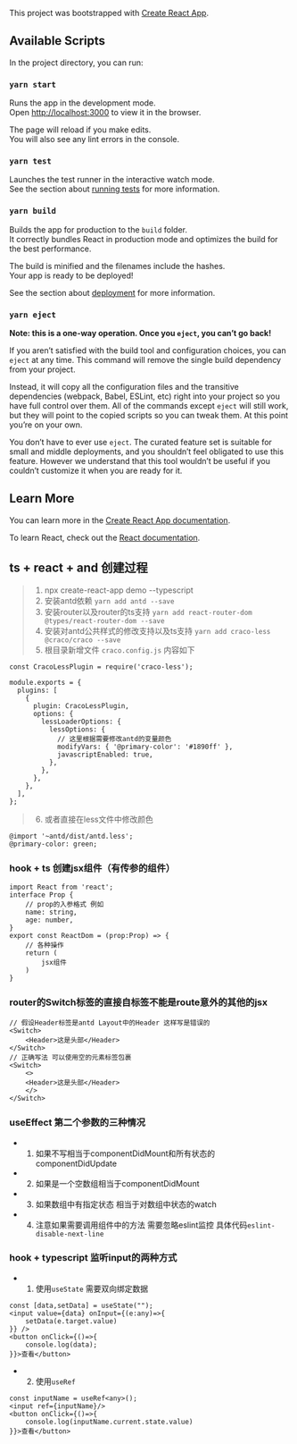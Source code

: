 This project was bootstrapped with [Create React App](https://github.com/facebook/create-react-app).

## Available Scripts

In the project directory, you can run:

### `yarn start`

Runs the app in the development mode.<br />
Open [http://localhost:3000](http://localhost:3000) to view it in the browser.

The page will reload if you make edits.<br />
You will also see any lint errors in the console.

### `yarn test`

Launches the test runner in the interactive watch mode.<br />
See the section about [running tests](https://facebook.github.io/create-react-app/docs/running-tests) for more information.

### `yarn build`

Builds the app for production to the `build` folder.<br />
It correctly bundles React in production mode and optimizes the build for the best performance.

The build is minified and the filenames include the hashes.<br />
Your app is ready to be deployed!

See the section about [deployment](https://facebook.github.io/create-react-app/docs/deployment) for more information.

### `yarn eject`

**Note: this is a one-way operation. Once you `eject`, you can’t go back!**

If you aren’t satisfied with the build tool and configuration choices, you can `eject` at any time. This command will remove the single build dependency from your project.

Instead, it will copy all the configuration files and the transitive dependencies (webpack, Babel, ESLint, etc) right into your project so you have full control over them. All of the commands except `eject` will still work, but they will point to the copied scripts so you can tweak them. At this point you’re on your own.

You don’t have to ever use `eject`. The curated feature set is suitable for small and middle deployments, and you shouldn’t feel obligated to use this feature. However we understand that this tool wouldn’t be useful if you couldn’t customize it when you are ready for it.

## Learn More

You can learn more in the [Create React App documentation](https://facebook.github.io/create-react-app/docs/getting-started).

To learn React, check out the [React documentation](https://reactjs.org/).


## ts + react + and 创建过程
> 1. npx create-react-app demo --typescript
> 2. 安装antd依赖 `yarn add antd --save`
> 3. 安装router以及router的ts支持 `yarn add react-router-dom @types/react-router-dom --save`
> 4. 安装对antd公共样式的修改支持以及ts支持 `yarn add craco-less @craco/craco --save`
> 5. 根目录新增文件 `craco.config.js` 内容如下
```
const CracoLessPlugin = require('craco-less');

module.exports = {
  plugins: [
    {
      plugin: CracoLessPlugin,
      options: {
        lessLoaderOptions: {
          lessOptions: {
            // 这里根据需要修改antd的变量颜色
            modifyVars: { '@primary-color': '#1890ff' },
            javascriptEnabled: true,
          },
        },
      },
    },
  ],
};
```
> 6. 或者直接在less文件中修改颜色
```
@import '~antd/dist/antd.less';
@primary-color: green;
```

### hook + ts 创建jsx组件（有传参的组件）
```
import React from 'react';
interface Prop {
    // prop的入参格式 例如
    name: string,
    age: number,
}
export const ReactDom = (prop:Prop) => {
    // 各种操作
    return (
        jsx组件
    )
}
```
### router的Switch标签的直接自标签不能是route意外的其他的jsx
```
// 假设Header标签是antd Layout中的Header 这样写是错误的
<Switch>
    <Header>这是头部</Header>
</Switch>
// 正确写法 可以使用空的元素标签包裹
<Switch>
    <>
    <Header>这是头部</Header>
    </>
</Switch>
```
### useEffect 第二个参数的三种情况 
* 1. 如果不写相当于componentDidMount和所有状态的componentDidUpdate
* 2. 如果是一个空数组相当于componentDidMount
* 3. 如果数组中有指定状态 相当于对数组中状态的watch
* 4. 注意如果需要调用组件中的方法 需要忽略eslint监控 具体代码```eslint-disable-next-line```

### hook + typescript 监听input的两种方式
* 1. 使用`useState` 需要双向绑定数据
```
const [data,setData] = useState("");
<input value={data} onInput={(e:any)=>{
    setData(e.target.value)
}} />
<button onClick={()=>{
    console.log(data);
}}>查看</button>
```
* 2. 使用`useRef` 
```
const inputName = useRef<any>();
<input ref={inputName}/>
<button onClick={()=>{
    console.log(inputName.current.state.value)
}}>查看</button>
```